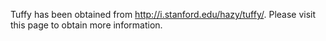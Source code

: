 Tuffy has been obtained from http://i.stanford.edu/hazy/tuffy/. Please visit this page to obtain more information.


